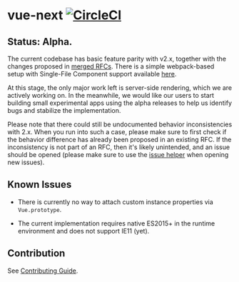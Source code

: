 # vue-next [![CircleCI](https://circleci.com/gh/vuejs/vue-next.svg?style=svg&circle-token=fb883a2d0a73df46e80b2e79fd430959d8f2b488)](https://circleci.com/gh/vuejs/vue-next)

## Status: Alpha. 

The current codebase has basic feature parity with v2.x, together with the changes proposed in [merged RFCs](https://github.com/vuejs/rfcs/pulls?q=is%3Apr+is%3Amerged+label%3A3.x). There is a simple webpack-based setup with Single-File Component support available [here](https://github.com/vuejs/vue-next-webpack-preview).

At this stage, the only major work left is server-side rendering, which we are actively working on. In the meanwhile, we would like our users to start building small experimental apps using the alpha releases to help us identify bugs and stabilize the implementation.

Please note that there could still be undocumented behavior inconsistencies with 2.x. When you run into such a case, please make sure to first check if the behavior difference has already been proposed in an existing RFC. If the inconsistency is not part of an RFC, then it's likely unintended, and an issue should be opened (please make sure to use the [issue helper](https://new-issue.vuejs.org/?repo=vuejs/vue-next) when opening new issues).

## Known Issues

- There is currently no way to attach custom instance properties via `Vue.prototype`.

- The current implementation requires native ES2015+ in the runtime environment and does not support IE11 (yet).

## Contribution

See [Contributing Guide](https://github.com/vuejs/vue-next/blob/master/.github/contributing.md).
